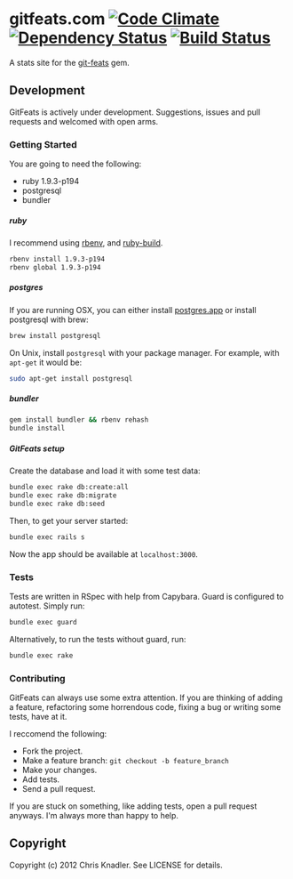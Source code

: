 # gitfeats.com [![Code Climate](https://codeclimate.com/badge.png)](https://codeclimate.com/github/cknadler/gitfeats.com) [![Dependency Status](https://gemnasium.com/cknadler/gitfeats.com.png)](https://gemnasium.com/cknadler/gitfeats.com) [![Build Status](https://travis-ci.org/cknadler/gitfeats.com.png)](https://travis-ci.org/cknadler/gitfeats.com)


A stats site for the [git-feats](https://github.com/cknadler/git-feats) gem. 

## Development

GitFeats is actively under development. Suggestions, issues and pull requests and welcomed with open arms.

### Getting Started

You are going to need the following:

* ruby 1.9.3-p194
* postgresql
* bundler

##### ruby

I recommend using [rbenv](https://github.com/sstephenson/rbenv),
and [ruby-build](https://github.com/sstephenson/ruby-build).

```bash
rbenv install 1.9.3-p194
rbenv global 1.9.3-p194
```

##### postgres

If you are running OSX, you can either install [postgres.app]() or install postgresql with brew: 

```bash
brew install postgresql
```

On Unix, install `postgresql` with your package manager. For example, with `apt-get` it would be:

```bash
sudo apt-get install postgresql
```

##### bundler

```bash
gem install bundler && rbenv rehash
bundle install
```

##### GitFeats setup

Create the database and load it with some test data:

```bash
bundle exec rake db:create:all
bundle exec rake db:migrate
bundle exec rake db:seed
```

Then, to get your server started:

```bash
bundle exec rails s
```

Now the app should be available at `localhost:3000`.

### Tests

Tests are written in RSpec with help from Capybara. Guard is configured to autotest. Simply run:

```bash
bundle exec guard
```

Alternatively, to run the tests without guard, run:

```bash
bundle exec rake
```

### Contributing

GitFeats can always use some extra attention. If you are thinking of adding a feature, refactoring some horrendous code, fixing a bug or writing some tests, have at it.

I reccomend the following:

* Fork the project.
* Make a feature branch: `git checkout -b feature_branch`
* Make your changes.
* Add tests.
* Send a pull request.

If you are stuck on something, like adding tests, open a pull request anyways. I'm always more than happy to help.

## Copyright

Copyright (c) 2012 Chris Knadler. See LICENSE for details.
